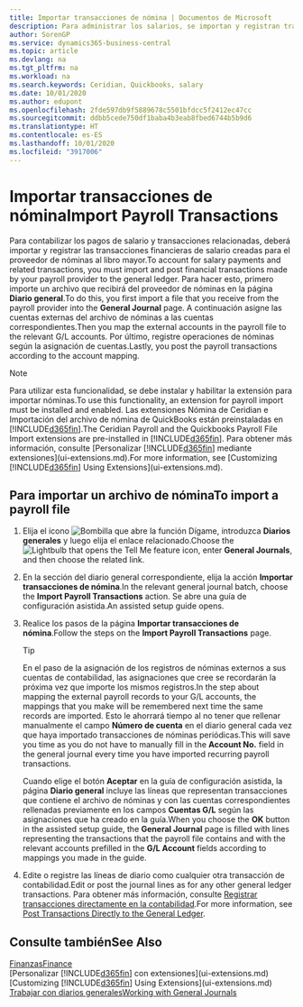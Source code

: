 ```yaml
---
title: Importar transacciones de nómina | Documentos de Microsoft
description: Para administrar los salarios, se importan y registran transacciones financieras desde el proveedor de nóminas a la contabilidad, mediante una extensión de nóminas como Ceridian o Quickbooks.
author: SorenGP
ms.service: dynamics365-business-central
ms.topic: article
ms.devlang: na
ms.tgt_pltfrm: na
ms.workload: na
ms.search.keywords: Ceridian, Quickbooks, salary
ms.date: 10/01/2020
ms.author: edupont
ms.openlocfilehash: 2fde597db9f5889678c5501bfdcc5f2412ec47cc
ms.sourcegitcommit: ddbb5cede750df1baba4b3eab8fbed6744b5b9d6
ms.translationtype: HT
ms.contentlocale: es-ES
ms.lasthandoff: 10/01/2020
ms.locfileid: "3917006"
---
```

# <a name="import-payroll-transactions"></a><span data-ttu-id="7d07a-103">Importar transacciones de nómina</span><span class="sxs-lookup"><span data-stu-id="7d07a-103">Import Payroll Transactions</span></span>
<span data-ttu-id="7d07a-104">Para contabilizar los pagos de salario y transacciones relacionadas, deberá importar y registrar las transacciones financieras de salario creadas para el proveedor de nóminas al libro mayor.</span><span class="sxs-lookup"><span data-stu-id="7d07a-104">To account for salary payments and related transactions, you must import and post financial transactions made by your payroll provider to the general ledger.</span></span> <span data-ttu-id="7d07a-105">Para hacer esto, primero importe un archivo que recibirá del proveedor de nóminas en la página **Diario general**.</span><span class="sxs-lookup"><span data-stu-id="7d07a-105">To do this, you first import a file that you receive from the payroll provider into the **General Journal** page.</span></span> <span data-ttu-id="7d07a-106">A continuación asigne las cuentas externas del archivo de nóminas a las cuentas correspondientes.</span><span class="sxs-lookup"><span data-stu-id="7d07a-106">Then you map the external accounts in the payroll file to the relevant G/L accounts.</span></span> <span data-ttu-id="7d07a-107">Por último, registre operaciones de nóminas según la asignación de cuentas.</span><span class="sxs-lookup"><span data-stu-id="7d07a-107">Lastly, you post the payroll transactions according to the account mapping.</span></span>

> [!NOTE]  
>   <span data-ttu-id="7d07a-108">Para utilizar esta funcionalidad, se debe instalar y habilitar la extensión para importar nóminas.</span><span class="sxs-lookup"><span data-stu-id="7d07a-108">To use this functionality, an extension for payroll import must be installed and enabled.</span></span> <span data-ttu-id="7d07a-109">Las extensiones Nómina de Ceridian e Importación del archivo de nómina de QuickBooks están preinstaladas en [!INCLUDE[d365fin](includes/d365fin_md.md)].</span><span class="sxs-lookup"><span data-stu-id="7d07a-109">The Ceridian Payroll and the Quickbooks Payroll File Import extensions are pre-installed in [!INCLUDE[d365fin](includes/d365fin_md.md)].</span></span> <span data-ttu-id="7d07a-110">Para obtener más información, consulte [Personalizar [!INCLUDE[d365fin](includes/d365fin_md.md)] mediante extensiones](ui-extensions.md).</span><span class="sxs-lookup"><span data-stu-id="7d07a-110">For more information, see [Customizing [!INCLUDE[d365fin](includes/d365fin_md.md)] Using Extensions](ui-extensions.md).</span></span>

## <a name="to-import-a-payroll-file"></a><span data-ttu-id="7d07a-111">Para importar un archivo de nómina</span><span class="sxs-lookup"><span data-stu-id="7d07a-111">To import a payroll file</span></span>
1. <span data-ttu-id="7d07a-112">Elija el icono ![Bombilla que abre la función Dígame](media/ui-search/search_small.png "Dígame qué desea hacer"), introduzca **Diarios generales** y luego elija el enlace relacionado.</span><span class="sxs-lookup"><span data-stu-id="7d07a-112">Choose the ![Lightbulb that opens the Tell Me feature](media/ui-search/search_small.png "Tell me what you want to do") icon, enter **General Journals**, and then choose the related link.</span></span>
2. <span data-ttu-id="7d07a-113">En la sección del diario general correspondiente, elija la acción **Importar transacciones de nómina**.</span><span class="sxs-lookup"><span data-stu-id="7d07a-113">In the relevant general journal batch, choose the **Import Payroll Transactions** action.</span></span> <span data-ttu-id="7d07a-114">Se abre una guía de configuración asistida.</span><span class="sxs-lookup"><span data-stu-id="7d07a-114">An assisted setup guide opens.</span></span>
3. <span data-ttu-id="7d07a-115">Realice los pasos de la página **Importar transacciones de nómina**.</span><span class="sxs-lookup"><span data-stu-id="7d07a-115">Follow the steps on the **Import Payroll Transactions** page.</span></span>

    > [!TIP]  
    >   <span data-ttu-id="7d07a-116">En el paso de la asignación de los registros de nóminas externos a sus cuentas de contabilidad, las asignaciones que cree se recordarán la próxima vez que importe los mismos registros.</span><span class="sxs-lookup"><span data-stu-id="7d07a-116">In the step about mapping the external payroll records to your G/L accounts, the mappings that you make will be remembered next time the same records are imported.</span></span> <span data-ttu-id="7d07a-117">Esto le ahorrará tiempo al no tener que rellenar manualmente el campo **Número de cuenta** en el diario general cada vez que haya importado transacciones de nóminas periódicas.</span><span class="sxs-lookup"><span data-stu-id="7d07a-117">This will save you time as you do not have to manually fill in the **Account No.** field in the general journal every time you have imported recurring payroll transactions.</span></span>   

    <span data-ttu-id="7d07a-118">Cuando elige el botón **Aceptar** en la guía de configuración asistida, la página **Diario general** incluye las líneas que representan transacciones que contiene el archivo de nóminas y con las cuentas correspondientes rellenadas previamente en los campos **Cuentas G/L** según las asignaciones que ha creado en la guía.</span><span class="sxs-lookup"><span data-stu-id="7d07a-118">When you choose the **OK** button in the assisted setup guide, the **General Journal** page is filled with lines representing the transactions that the payroll file contains and with the relevant accounts prefilled in the **G/L Account** fields according to mappings you made in the guide.</span></span>
4. <span data-ttu-id="7d07a-119">Edite o registre las líneas de diario como cualquier otra transacción de contabilidad.</span><span class="sxs-lookup"><span data-stu-id="7d07a-119">Edit or post the journal lines as for any other general ledger transactions.</span></span> <span data-ttu-id="7d07a-120">Para obtener más información, consulte [Registrar transacciones directamente en la contabilidad](finance-how-post-transactions-directly.md).</span><span class="sxs-lookup"><span data-stu-id="7d07a-120">For more information, see [Post Transactions Directly to the General Ledger](finance-how-post-transactions-directly.md).</span></span>   

## <a name="see-also"></a><span data-ttu-id="7d07a-121">Consulte también</span><span class="sxs-lookup"><span data-stu-id="7d07a-121">See Also</span></span>
[<span data-ttu-id="7d07a-122">Finanzas</span><span class="sxs-lookup"><span data-stu-id="7d07a-122">Finance</span></span>](finance.md)  
<span data-ttu-id="7d07a-123">[Personalizar [!INCLUDE[d365fin](includes/d365fin_md.md)] con extensiones](ui-extensions.md)</span><span class="sxs-lookup"><span data-stu-id="7d07a-123">[Customizing [!INCLUDE[d365fin](includes/d365fin_md.md)] Using Extensions](ui-extensions.md)</span></span>  
[<span data-ttu-id="7d07a-124">Trabajar con diarios generales</span><span class="sxs-lookup"><span data-stu-id="7d07a-124">Working with General Journals</span></span>](ui-work-general-journals.md)  
